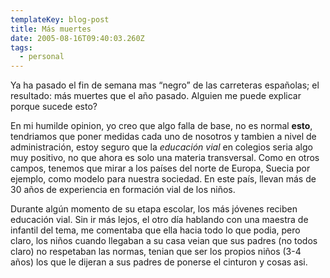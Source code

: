 ```yaml
---
templateKey: blog-post
title: Más muertes
date: 2005-08-16T09:40:03.260Z
tags:
  - personal
---
```

Ya ha pasado el fin de semana mas “negro” de las carreteras españolas; el resultado: más muertes que el año pasado. Alguien me puede explicar porque sucede esto?

En mi humilde opinion, yo creo que algo falla de base, no es normal **esto**, tendriamos que poner medidas cada uno de nosotros y tambien a nivel de administraci­ón, estoy seguro que la *educaci­ón vial* en colegios seria algo muy positivo, no que ahora es solo una materia transversal. Como en otros campos, tenemos que mirar a los paí­ses del norte de Europa, Suecia por ejemplo, como modelo para nuestra sociedad. En este paí­s, llevan más de 30 años de experiencia en formaci­ón vial de los niños. 

Durante alg­ún momento de su etapa escolar, los más j­óvenes reciben educaci­ón vial. Sin ir más lejos, el otro dí­a hablando con una maestra de infantil del tema, me comentaba que ella hacia todo lo que podia, pero claro, los niños cuando llegaban a su casa veian que sus padres (no todos claro) no respetaban las normas, tenian que ser los propios niños (3-4 años) los que le dijeran a sus padres de ponerse el cinturon y cosas asi.